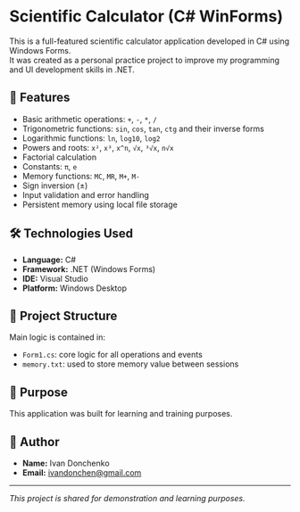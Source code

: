 # Scientific Calculator (C# WinForms)

This is a full-featured scientific calculator application developed in C# using Windows Forms.  
It was created as a personal practice project to improve my programming and UI development skills in .NET.

## 🧮 Features

- Basic arithmetic operations: `+`, `-`, `*`, `/`
- Trigonometric functions: `sin`, `cos`, `tan`, `ctg` and their inverse forms
- Logarithmic functions: `ln`, `log10`, `log2`
- Powers and roots: `x²`, `x³`, `x^n`, `√x`, `³√x`, `n√x`
- Factorial calculation
- Constants: `π`, `e`
- Memory functions: `MC`, `MR`, `M+`, `M-`
- Sign inversion (±)
- Input validation and error handling
- Persistent memory using local file storage

## 🛠 Technologies Used

- **Language:** C#
- **Framework:** .NET (Windows Forms)
- **IDE:** Visual Studio
- **Platform:** Windows Desktop

## 📂 Project Structure

Main logic is contained in:
- `Form1.cs`: core logic for all operations and events
- `memory.txt`: used to store memory value between sessions

## 🎯 Purpose

This application was built for learning and training purposes.

## 👤 Author

- **Name:** Ivan Donchenko  
- **Email:** ivandonchen@gmail.com  
---

*This project is shared for demonstration and learning purposes.*
